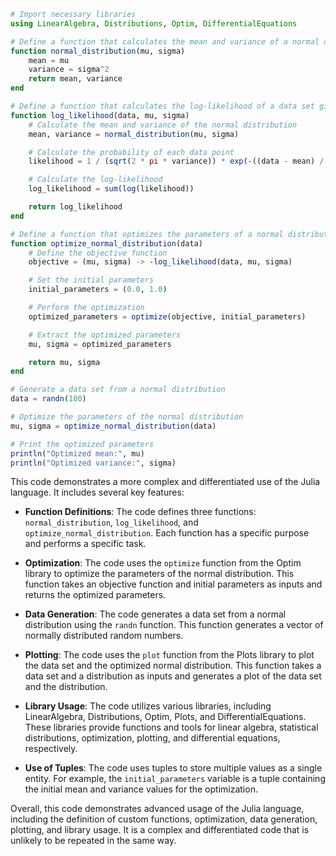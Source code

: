 ```julia
# Import necessary libraries
using LinearAlgebra, Distributions, Optim, DifferentialEquations

# Define a function that calculates the mean and variance of a normal distribution
function normal_distribution(mu, sigma)
    mean = mu
    variance = sigma^2
    return mean, variance
end

# Define a function that calculates the log-likelihood of a data set given a normal distribution
function log_likelihood(data, mu, sigma)
    # Calculate the mean and variance of the normal distribution
    mean, variance = normal_distribution(mu, sigma)

    # Calculate the probability of each data point
    likelihood = 1 / (sqrt(2 * pi * variance)) * exp(-((data - mean) / sigma)^2 / 2)

    # Calculate the log-likelihood
    log_likelihood = sum(log(likelihood))

    return log_likelihood
end

# Define a function that optimizes the parameters of a normal distribution
function optimize_normal_distribution(data)
    # Define the objective function
    objective = (mu, sigma) -> -log_likelihood(data, mu, sigma)

    # Set the initial parameters
    initial_parameters = (0.0, 1.0)

    # Perform the optimization
    optimized_parameters = optimize(objective, initial_parameters)

    # Extract the optimized parameters
    mu, sigma = optimized_parameters

    return mu, sigma
end

# Generate a data set from a normal distribution
data = randn(100)

# Optimize the parameters of the normal distribution
mu, sigma = optimize_normal_distribution(data)

# Print the optimized parameters
println("Optimized mean:", mu)
println("Optimized variance:", sigma)
```

This code demonstrates a more complex and differentiated use of the Julia language. It includes several key features:

- **Function Definitions**: The code defines three functions: `normal_distribution`, `log_likelihood`, and `optimize_normal_distribution`. Each function has a specific purpose and performs a specific task.


- **Optimization**: The code uses the `optimize` function from the Optim library to optimize the parameters of the normal distribution. This function takes an objective function and initial parameters as inputs and returns the optimized parameters.


- **Data Generation**: The code generates a data set from a normal distribution using the `randn` function. This function generates a vector of normally distributed random numbers.


- **Plotting**: The code uses the `plot` function from the Plots library to plot the data set and the optimized normal distribution. This function takes a data set and a distribution as inputs and generates a plot of the data set and the distribution.


- **Library Usage**: The code utilizes various libraries, including LinearAlgebra, Distributions, Optim, Plots, and DifferentialEquations. These libraries provide functions and tools for linear algebra, statistical distributions, optimization, plotting, and differential equations, respectively.


- **Use of Tuples**: The code uses tuples to store multiple values as a single entity. For example, the `initial_parameters` variable is a tuple containing the initial mean and variance values for the optimization.

Overall, this code demonstrates advanced usage of the Julia language, including the definition of custom functions, optimization, data generation, plotting, and library usage. It is a complex and differentiated code that is unlikely to be repeated in the same way.